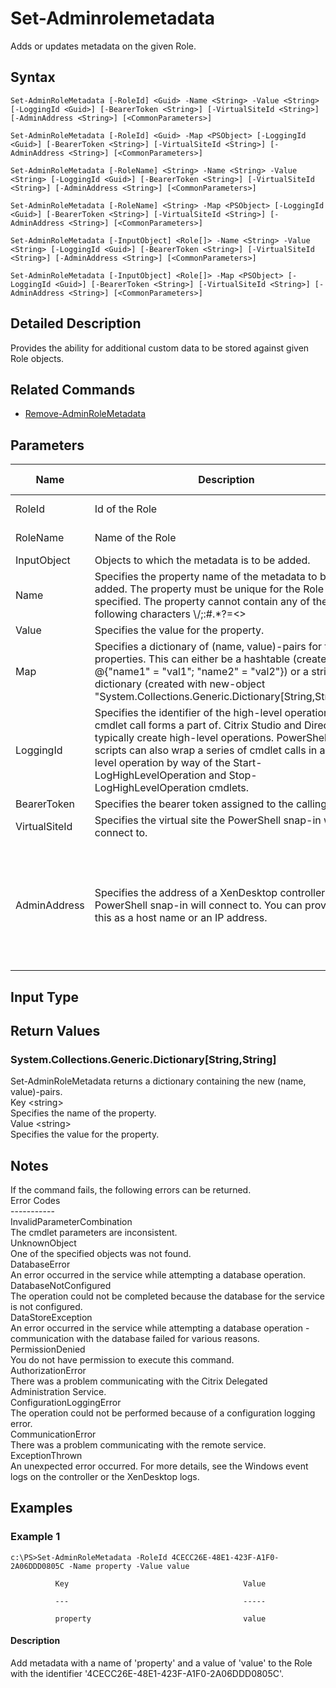 ﻿
# Set-Adminrolemetadata
Adds or updates metadata on the given Role.
## Syntax
```
Set-AdminRoleMetadata [-RoleId] <Guid> -Name <String> -Value <String> [-LoggingId <Guid>] [-BearerToken <String>] [-VirtualSiteId <String>] [-AdminAddress <String>] [<CommonParameters>]

Set-AdminRoleMetadata [-RoleId] <Guid> -Map <PSObject> [-LoggingId <Guid>] [-BearerToken <String>] [-VirtualSiteId <String>] [-AdminAddress <String>] [<CommonParameters>]

Set-AdminRoleMetadata [-RoleName] <String> -Name <String> -Value <String> [-LoggingId <Guid>] [-BearerToken <String>] [-VirtualSiteId <String>] [-AdminAddress <String>] [<CommonParameters>]

Set-AdminRoleMetadata [-RoleName] <String> -Map <PSObject> [-LoggingId <Guid>] [-BearerToken <String>] [-VirtualSiteId <String>] [-AdminAddress <String>] [<CommonParameters>]

Set-AdminRoleMetadata [-InputObject] <Role[]> -Name <String> -Value <String> [-LoggingId <Guid>] [-BearerToken <String>] [-VirtualSiteId <String>] [-AdminAddress <String>] [<CommonParameters>]

Set-AdminRoleMetadata [-InputObject] <Role[]> -Map <PSObject> [-LoggingId <Guid>] [-BearerToken <String>] [-VirtualSiteId <String>] [-AdminAddress <String>] [<CommonParameters>]
```
## Detailed Description
Provides the ability for additional custom data to be stored against given Role objects.


## Related Commands

* [Remove-AdminRoleMetadata](../Remove-AdminRoleMetadata/)
## Parameters
| Name   | Description | Required? | Pipeline Input | Default Value |
| --- | --- | --- | --- | --- |
| RoleId | Id of the Role | true | true (ByValue, ByPropertyName) |  |
| RoleName | Name of the Role | true | true (ByValue, ByPropertyName) |  |
| InputObject | Objects to which the metadata is to be added. | true | true (ByValue) |  |
| Name | Specifies the property name of the metadata to be added. The property must be unique for the Role specified. The property cannot contain any of the following characters \\/;:#.\*?=&lt;&gt;|\[\]()"' | true | false |  |
| Value | Specifies the value for the property. | true | false |  |
| Map | Specifies a dictionary of (name, value)-pairs for the properties. This can either be a hashtable (created with @{"name1" = "val1"; "name2" = "val2"}) or a string dictionary (created with new-object "System.Collections.Generic.Dictionary\[String,String\]"). | true | true (ByValue) |  |
| LoggingId | Specifies the identifier of the high-level operation this cmdlet call forms a part of. Citrix Studio and Director typically create high-level operations. PowerShell scripts can also wrap a series of cmdlet calls in a high-level operation by way of the Start-LogHighLevelOperation and Stop-LogHighLevelOperation cmdlets. | false | false |  |
| BearerToken | Specifies the bearer token assigned to the calling user | false | false |  |
| VirtualSiteId | Specifies the virtual site the PowerShell snap-in will connect to. | false | false |  |
| AdminAddress | Specifies the address of a XenDesktop controller the PowerShell snap-in will connect to. You can provide this as a host name or an IP address. | false | false | Localhost. Once a value is provided by any cmdlet, this value becomes the default. |

## Input Type

### 

## Return Values

### System.Collections.Generic.Dictionary\[String,String\]
Set-AdminRoleMetadata returns a dictionary containing the new (name, value)-pairs.<br>    Key &lt;string&gt;<br>        Specifies the name of the property.<br>    Value &lt;string&gt;<br>        Specifies the value for the property.
## Notes
If the command fails, the following errors can be returned.<br>    Error Codes<br>    -----------<br>    InvalidParameterCombination<br>        The cmdlet parameters are inconsistent.<br>    UnknownObject<br>        One of the specified objects was not found.<br>    DatabaseError<br>        An error occurred in the service while attempting a database operation.<br>    DatabaseNotConfigured<br>        The operation could not be completed because the database for the service is not configured.<br>    DataStoreException<br>        An error occurred in the service while attempting a database operation - communication with the database failed for various reasons.<br>    PermissionDenied<br>        You do not have permission to execute this command.<br>    AuthorizationError<br>        There was a problem communicating with the Citrix Delegated Administration Service.<br>    ConfigurationLoggingError<br>        The operation could not be performed because of a configuration logging error.<br>    CommunicationError<br>        There was a problem communicating with the remote service.<br>    ExceptionThrown<br>        An unexpected error occurred.  For more details, see the Windows event logs on the controller or the XenDesktop logs.
## Examples

### Example 1
```
c:\PS>Set-AdminRoleMetadata -RoleId 4CECC26E-48E1-423F-A1F0-2A06DDD0805C -Name property -Value value

          Key                                       Value

          ---                                       -----

          property                                  value
```
#### Description
Add metadata with a name of 'property' and a value of 'value' to the Role with the identifier '4CECC26E-48E1-423F-A1F0-2A06DDD0805C'.
